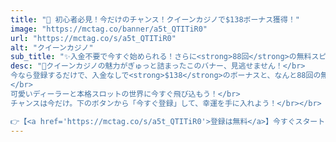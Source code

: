 ```yaml
---
title: "💎 初心者必見！今だけのチャンス！クイーンカジノで$138ボーナス獲得！"
image: "https://mctag.co/banner/a5t_QTITiR0"
url: "https://mctag.co/s/a5t_QTITiR0"
alt: "クイーンカジノ"
sub_title: "✨入金不要で今すぐ始められる！さらに<strong>88回</strong>の無料スピンがあなたを待っている！"
desc: "📝クイーンカジノの魅力がぎゅっと詰まったこのバナー、見逃せません！</br>
今なら登録するだけで、入金なしで<strong>$138</strong>のボーナスと、なんと88回の無料スピンがもらえる超豪華キャンペーンを実施中🎉</br>
</br>
可愛いディーラーと本格スロットの世界に今すぐ飛び込もう！</br>
チャンスは今だけ。下のボタンから「今すぐ登録」して、幸運を手に入れよう！</br></br>

👉【<a href='https://mctag.co/s/a5t_QTITiR0'>登録は無料</a>】今すぐスタート！"
---
```

